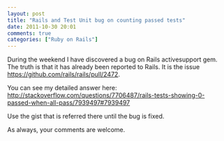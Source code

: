 ```yaml
---
layout: post
title: "Rails and Test Unit bug on counting passed tests"
date: 2011-10-30 20:01
comments: true
categories: ["Ruby on Rails"]
---
```

During the weekend I have discovered a bug on Rails activesupport gem. The truth is that it has already been reported to Rails. It is the issue https://github.com/rails/rails/pull/2472.

You can see my detailed answer here: http://stackoverflow.com/questions/7706487/rails-tests-showing-0-passed-when-all-pass/7939497#7939497

Use the gist that is referred there until the bug is fixed.

As always, your comments are welcome.

